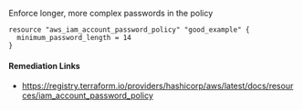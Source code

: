 
Enforce longer, more complex passwords in the policy

```hcl
resource "aws_iam_account_password_policy" "good_example" {
  minimum_password_length = 14
}
```

#### Remediation Links
 - https://registry.terraform.io/providers/hashicorp/aws/latest/docs/resources/iam_account_password_policy

